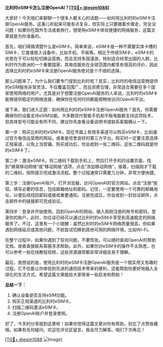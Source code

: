 **比利时eSIM卡怎么注册OpenAI？[[TG💪+ @esim1088](https://t.me/s/esim1088)]**

大家好！今天咱们来聊聊一个很多人都关心的话题——如何用比利时的eSIM卡注册OpenAI服务。这事儿听起来可能有点复杂，但实际上只要跟着步骤走，完全没问题！如果你在国外生活或者旅行，想使用eSIM卡体验便捷的网络服务，这篇文章就是为你准备的。

首先，咱们得搞清楚什么是eSIM卡。简单来说，eSIM卡是一种不需要实体卡槽的SIM卡，它直接嵌入设备中，比如手机、平板等。相比于传统SIM卡，eSIM卡的优势在于可以轻松切换运营商，而且支持多国漫游，特别适合经常出国的人群。比利时作为欧洲的一个重要国家，其电信服务在全球范围内都享有很高的评价，因此选择比利时的eSIM卡来注册OpenAI服务绝对是个不错的选择。

那么问题来了，为什么我们要专门提到比利时呢？其实，比利时的电信运营商提供的eSIM服务非常灵活，不仅覆盖范围广，而且资费合理，非常适合需要在多个国家使用网络的用户。尤其是对于想要注册OpenAI服务的人来说，比利时的eSIM卡能够提供稳定的网络连接，确保你在任何时间都能顺畅地访问OpenAI平台。

接下来，我们进入正题：如何用比利时的eSIM卡注册OpenAI服务？首先，你需要确保你的设备支持eSIM功能。大多数现代智能手机和平板电脑都支持这项技术，但具体型号可能会有所不同，建议你先查看设备说明书或联系客服确认一下。

第一步：购买比利时的eSIM卡。现在市面上有很多渠道可以购买eSIM卡，比如通过官方电信运营商的网站，或者是信誉良好的第三方平台。购买时一定要注意选择正规渠道，以免上当受骗。购买成功后，你会收到一张二维码，这张二维码就是你的eSIM卡了。

第二步：激活eSIM卡。将二维码下载到手机上，然后打开手机的设置页面，找到“蜂窝移动网络”或“移动网络”选项，点击“添加移动网络”。接着，扫描刚才下载的二维码，按照提示完成激活流程。整个过程通常只需要几分钟，非常方便快捷。

第三步：注册OpenAI账户。打开浏览器，访问OpenAI的官方网站，点击“注册”按钮，填写必要的信息，包括邮箱地址和密码。记住，一定要使用一个可靠的邮箱地址，以便后续找回密码或接收重要通知。注册完成后，你会收到一封验证邮件，点击邮件中的链接即可完成验证。

第四步：登录并开始使用。回到OpenAI的网站，输入刚刚注册的账号和密码，登录你的账户。此时，你应该已经可以通过比利时的eSIM卡享受到高速稳定的网络服务了。不过，这里有一个小提醒：虽然比利时的eSIM卡网络质量很高，但如果遇到网络延迟或其他问题，不妨尝试切换到其他可用的网络环境，比如Wi-Fi。

在整个过程中，如果你遇到了任何问题，不要慌张。可以随时查阅OpenAI的帮助文档，或者直接联系客服寻求帮助。此外，如果你对eSIM卡的操作不太熟悉，也可以参考一些在线教程视频，这些资源通常都非常详细且易于理解。

最后，我想说的是，使用比利时的eSIM卡注册OpenAI服务是一个既实用又有趣的过程。它不仅能让你体验到先进的通信技术带来的便利，还能帮助你更好地融入全球化的生活方式。希望这篇文章能给大家带来一些启发和帮助！

**总结一下：**
1. 确认设备是否支持eSIM功能。
2. 购买正规渠道的比利时eSIM卡。
3. 扫描二维码激活eSIM卡。
4. 注册OpenAI账户并登录使用。

好了，今天的分享就到这里啦！如果你觉得这篇文章对你有帮助，别忘了点赞收藏哦。如果有任何疑问，欢迎在评论区留言，我会尽力解答。咱们下次再见！

[[TG💪+ @esim1088](https://t.me/s/esim1088) ![Image](https://i.postimg.cc/4NQfJmqS/Snipaste-2025-05-13-00-14-12.png)]